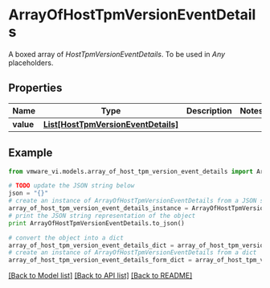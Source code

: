 # ArrayOfHostTpmVersionEventDetails

A boxed array of *HostTpmVersionEventDetails*. To be used in *Any* placeholders. 

## Properties
Name | Type | Description | Notes
------------ | ------------- | ------------- | -------------
**value** | [**List[HostTpmVersionEventDetails]**](HostTpmVersionEventDetails.md) |  | 

## Example

```python
from vmware_vi.models.array_of_host_tpm_version_event_details import ArrayOfHostTpmVersionEventDetails

# TODO update the JSON string below
json = "{}"
# create an instance of ArrayOfHostTpmVersionEventDetails from a JSON string
array_of_host_tpm_version_event_details_instance = ArrayOfHostTpmVersionEventDetails.from_json(json)
# print the JSON string representation of the object
print ArrayOfHostTpmVersionEventDetails.to_json()

# convert the object into a dict
array_of_host_tpm_version_event_details_dict = array_of_host_tpm_version_event_details_instance.to_dict()
# create an instance of ArrayOfHostTpmVersionEventDetails from a dict
array_of_host_tpm_version_event_details_form_dict = array_of_host_tpm_version_event_details.from_dict(array_of_host_tpm_version_event_details_dict)
```
[[Back to Model list]](../README.md#documentation-for-models) [[Back to API list]](../README.md#documentation-for-api-endpoints) [[Back to README]](../README.md)


